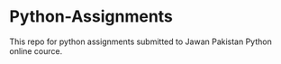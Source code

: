 # Python-Assignments
This repo for python assignments submitted to Jawan Pakistan Python online cource.
